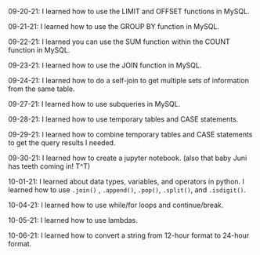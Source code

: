 09-20-21: I learned how to use the LIMIT and OFFSET functions in MySQL.

09-21-21: I learned how to use the GROUP BY function in MySQL.

09-22-21: I learned you can use the SUM function within the COUNT function in MySQL.

09-23-21: I learned how to use the JOIN function in MySQL.

09-24-21: I learned how to do a self-join to get multiple sets of information from the same table.

09-27-21: I learned how to use subqueries in MySQL.

09-28-21: I learned how to use temporary tables and CASE statements.

09-29-21: I learned how to combine temporary tables and CASE statements to get the query results I needed.

09-30-21: I learned how to create a jupyter notebook. (also that baby Juni has teeth coming in! T^T)

10-01-21: I learned about data types, variables, and operators in python. I learned how to use `.join()` , `.append()`, `.pop()`, `.split()`, and `.isdigit()`.

10-04-21: I learned how to use while/for loops and continue/break.

10-05-21: I learned how to use lambdas.

10-06-21: I learned how to convert a string from 12-hour format to 24-hour format.